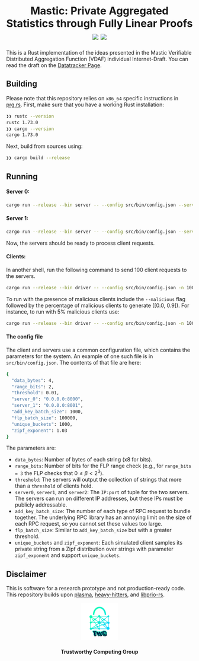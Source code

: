 <h1 align="center">Mastic: Private Aggregated Statistics through Fully Linear Proofs
  <a href="https://github.com/jimouris/mastic/actions/workflows/ci-build.yml"><img src="https://github.com/jimouris/mastic/workflows/ci-build/badge.svg"></a>
  <a href="https://github.com/jimouris/mastic/blob/main/LICENSE"><img src="https://img.shields.io/badge/license-MIT-blue.svg"></a>
</h1>


This is a Rust implementation of the ideas presented in the Mastic Verifiable Distributed
Aggregation Function (VDAF) individual Internet-Draft. You can read the draft on the [Datatracker
Page](https://datatracker.ietf.org/doc/draft-mouris-cfrg-mastic/).


## Building

Please note that this repository relies on `x86_64` specific instructions in [prg.rs](src/prg.rs).
First, make sure that you have a working Rust installation:
```bash
❯❯ rustc --version
rustc 1.73.0
❯❯ cargo --version
cargo 1.73.0
```

Next, build from sources using:
```bash
❯❯ cargo build --release
```

## Running

#### Server 0:
```bash
cargo run --release --bin server -- --config src/bin/config.json --server_id 0
```

#### Server 1:
```bash
cargo run --release --bin server -- --config src/bin/config.json --server_id 1
```
Now, the servers should be ready to process client requests.

#### Clients:
In another shell, run the following command to send 100 client requests to the servers.
```bash
cargo run --release --bin driver -- --config src/bin/config.json -n 100
```

To run with the presence of malicious clients include the `--malicious` flag followed by the
percentage of malicious clients to generate ([0.0, 0.9]). For instance, to run with 5% malicious
clients use:
```bash
cargo run --release --bin driver -- --config src/bin/config.json -n 100 --malicious 0.05
```


#### The config file
The client and servers use a common configuration file, which contains the parameters for the
system. An example of one such file is in `src/bin/config.json`. The contents of that file are here:

```bash
{
  "data_bytes": 4,
  "range_bits": 2,
  "threshold": 0.01,
  "server_0": "0.0.0.0:8000",
  "server_1": "0.0.0.0:8001",
  "add_key_batch_size": 1000,
  "flp_batch_size": 100000,
  "unique_buckets": 1000,
  "zipf_exponent": 1.03
}
```

The parameters are:
* `data_bytes`: Number of bytes of each string (x8 for bits).
* `range_bits`: Number of bits for the FLP range check (e.g., for `range_bits = 3` the FLP checks
  that $0 \leq β < 2^3$).
* `threshold`: The servers will output the collection of strings that more than a `threshold` of
  clients hold.
* `server0`, `server1`, and `server2`: The `IP:port` of tuple for the two servers. The servers can
  run on different IP addresses, but these IPs must be publicly addressable.
* `add_key_batch_size`: The number of each type of RPC request to bundle together. The underlying RPC
  library has an annoying limit on the size of each RPC request, so you cannot set these values too
  large.
* `flp_batch_size`: Similar to `add_key_batch_size` but with a greater threshold.
* `unique_buckets` and `zipf_exponent`: Each simulated client samples its private string from a Zipf
  distribution over strings with parameter `zipf_exponent` and support `unique_buckets`.


## Disclaimer

This is software for a research prototype and not production-ready code. This repository builds upon
[plasma](https://github.com/TrustworthyComputing/plasma),
[heavy-hitters](https://github.com/henrycg/heavyhitters), and
[libprio-rs](https://github.com/divviup/libprio-rs/tree/main).


<p align="center">
  <img src="./logos/twc.png" height="20%" width="20%">
</p>
<h4 align="center">Trustworthy Computing Group</h4>
